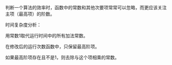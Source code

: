 判断一个算法的效率时，函数中的常数和其他次要项常常可以忽略，而更应该关注主项（最高项）的阶数。





时间复杂度分析：

用常数1取代运行时间中的所有加法常数。

在修改后的运行次数函数中，只保留最高阶项。

如果最高阶项存在且不是1，则去除与这个项相乘的常数。

